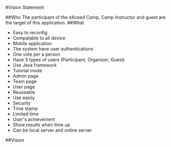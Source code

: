 #Vision Statement

##Who
  The participant of the eXceed Camp, Camp Instructor and guest are the target of this application.
##What
* Easy to reconfig
* Compatable to all device
* Mobile application
* The system have user authentications
* One vote per a person
* Have 3 types of users (Participant, Organizer, Guest)
* Use Java framework
* Tutorial mode
* Admin page
* Team page
* User page
* Reuseable
* Use easily
* Security
* Time stamp
* Limited time
* User's achievement
* Show results when time up
* Can be local server and online server

##Vision


